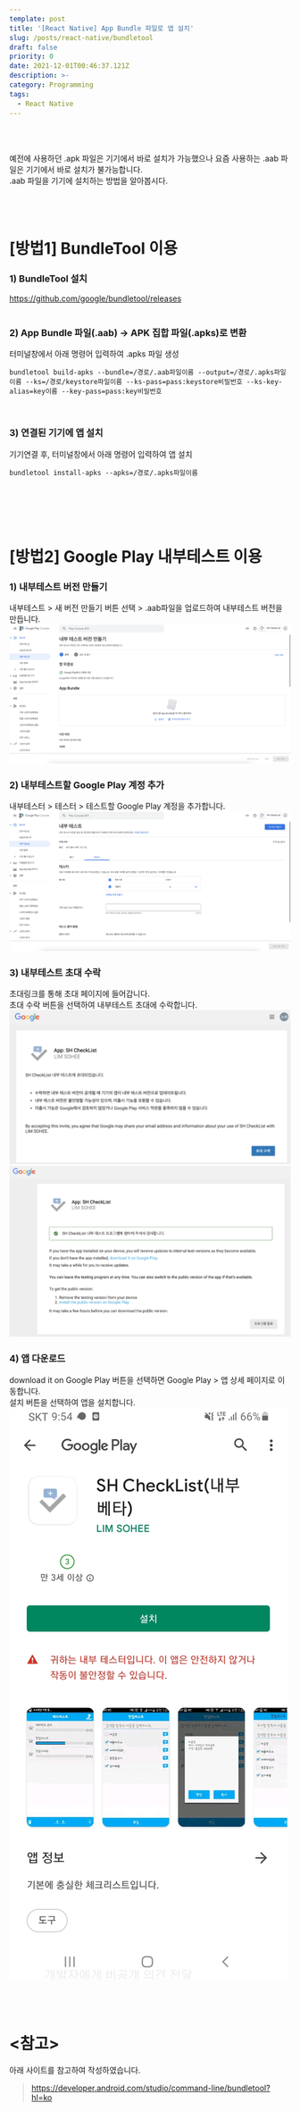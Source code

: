 ```yaml
---
template: post
title: '[React Native] App Bundle 파일로 앱 설치'
slug: /posts/react-native/bundletool
draft: false
priority: 0
date: 2021-12-01T00:46:37.121Z
description: >-
category: Programming
tags:
  - React Native
---
```

<br><br>

예전에 사용하던 .apk 파일은 기기에서 바로 설치가 가능했으나 요즘 사용하는 .aab 파일은 기기에서 바로 설치가 불가능합니다.  
.aab 파일을 기기에 설치하는 방법을 알아봅시다.
<br><br><br><br>



# **[방법1] BundleTool 이용**

### **1) BundleTool 설치**
https://github.com/google/bundletool/releases  
<br>

### **2) App Bundle 파일(.aab) → APK 집합 파일(.apks)로 변환**
터미널창에서 아래 명령어 입력하여 .apks 파일 생성
```
bundletool build-apks --bundle=/경로/.aab파일이름 --output=/경로/.apks파일이름 --ks=/경로/keystore파일이름 --ks-pass=pass:keystore비밀번호 --ks-key-alias=key이름 --key-pass=pass:key비밀번호
```
<br>

### **3) 연결된 기기에 앱 설치**
기기연결 후, 터미널창에서 아래 명령어 입력하여 앱 설치
```
bundletool install-apks --apks=/경로/.apks파일이름
```
<br><br><br><br>



# **[방법2] Google Play 내부테스트 이용**
### **1) 내부테스트 버전 만들기**
내부테스트 > 새 버전 만들기 버튼 선택 > .aab파일을 업로드하여 내부테스트 버전을 만듭니다.  
![](/media/reactnative-bundle-install1.png)
### **2) 내부테스트할 Google Play 계정 추가**
내부테스터 > 테스터 > 테스트할 Google Play 계정을 추가합니다.  
![](/media/reactnative-bundle-install2.png)
### **3) 내부테스트 초대 수락**
초대링크를 통해 초대 페이지에 들어갑니다.  
초대 수락 버튼을 선택하여 내부테스트 초대에 수락합니다.  
![](/media/reactnative-bundle-install3.png)
![](/media/reactnative-bundle-install4.png)
### **4) 앱 다운로드**
download it on Google Play 버튼을 선택하면 Google Play > 앱 상세 페이지로 이동합니다.  
설치 버튼을 선택하여 앱을 설치합니다.  
![](/media/reactnative-bundle-install5.png)
<br><br><br><br>



# **<참고>**
아래 사이트를 참고하여 작성하였습니다.
> https://developer.android.com/studio/command-line/bundletool?hl=ko

<br><br>
